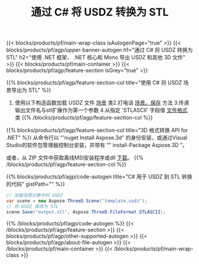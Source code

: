 ﻿---
title: 通过 C# 将 USDZ 转换为 STL 
description: 使用 .NET API 转换 USDZ 和其他 3D 文件
url: /zh/net/conversion/usdz-to-stl/
family: 3d
platformtag: net
feature: conversion
informat: USDZ
outformat: STL
otherformats: AMF JT GLTF HTML DXF STL DRC OBJ 
---
{{< blocks/products/pf/main-wrap-class isAutogenPage="true" >}}
{{< blocks/products/pf/agp/upper-banner-autogen h1="通过 C# 将 USDZ 转换为 STL" h2="使用 .NET 框架、 .NET 核心和 Mono 导出 USDZ 和其他 3D 文件" >}}
{{< blocks/products/pf/main-container >}}
{{< blocks/products/pf/agp/feature-section isGrey="true" >}}

{{% blocks/products/pf/agp/feature-section-col title="使用 C# 将 USDZ 场景导出为 STL" %}}
1. 使用以下构造函数加载 USDZ 文件 [场景](https://apireference.aspose.com/3d/net/aspose.threed/scene) 类2.打电话 [场景。保存](https://apireference.aspose.com/3d/net/aspose.threed/scene/methods/save/index) 方法
3.传递输出文件名与stl扩展作为第一个参数
4.从指定 'STLASCII' 字段值 [文件格式](https://apireference.aspose.com/3d/net/aspose.threed/fileformat/fields/index) 类
{{% /blocks/products/pf/agp/feature-section-col %}}

{{% blocks/products/pf/agp/feature-section-col title="3D 格式转换 API for .NET" %}}
从命令行以 “'nuget Install Aspose.3d” 的身份安装，或通过Visual Studio的软件包管理器控制台安装，并带有 “” install-Package Aspose.3D ”。

或者，从 ZIP 文件中获取离线MSI安装程序或dll [下载](https://downloads.aspose.com/3d/net)。
{{% /blocks/products/pf/agp/feature-section-col %}}

{{% blocks/products/pf/agp/code-autogen title="C# 用于 USDZ 到 STL 转换的代码" gistPath="" %}}
```cs
// 加载场景对象中的 USDZ 
var scene = new Aspose.ThreeD.Scene("template.usdz");
// 将 USDZ 保存为 STL 
scene.Save("output.stl", Aspose.ThreeD.FileFormat.STLASCII);

```
{{% /blocks/products/pf/agp/code-autogen %}}
{{< /blocks/products/pf/agp/feature-section >}}
{{< blocks/products/pf/agp/other-supported-autogen >}}
{{< blocks/products/pf/agp/about-file-autogen >}}
{{< /blocks/products/pf/main-container >}}
{{< /blocks/products/pf/main-wrap-class >}}